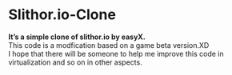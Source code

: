 # Slithor.io-Clone
**It’s a simple clone of slithor.io by easyX.**<br/>
This code is a modfication based on a game beta version.XD<br/>
I hope that there will be someone to help me improve this code in virtualization and so on in other aspects.
